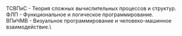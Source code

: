 ТСВПиС - Теория сложных вычислительных процессов и структур.\
ФЛП - Функциональное и логическое программирование.\
ВПиЧМВ - Визуальное программирование и человеко-машинное взаимодействие.\
